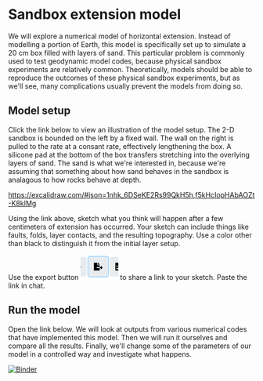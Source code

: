 # Sandbox extension model

We will explore a numerical model of horizontal extension.
Instead of modelling a portion of Earth, this model is specifically set up to simulate a 20 cm box filled with layers of sand.
This particular problem is commonly used to test geodynamic model codes, because physical sandbox experiments are relatively common.
Theoretically, models should be able to reproduce the outcomes of these physical sandbox experiments, but as we'll see, many complications usually prevent the models from doing so.

## Model setup

Click the link below to view an illustration of the model setup.
The 2-D sandbox is bounded on the left by a fixed wall.
The wall on the right is pulled to the rate at a consant rate, effectively lengthening the box.
A silicone pad at the bottom of the box transfers stretching into the overlying layers of sand.
The sand is what we're interested in, because we're assuming that something about how sand behaves in the sandbox is analagous to how rocks behave at depth.

https://excalidraw.com/#json=1nhk_6DSeKE2Rs99QkH5h,f5kHcIopHAbAOZt-K8kIMg

Using the link above, sketch what you think will happen after a few centimeters of extension has occurred.
Your sketch can include things like faults, folds, layer contacts, and the resulting topography. 
Use a color other than black to distinguish it from the initial layer setup.

Use the export button ![Export button](images/export.PNG) to share a link to your sketch. Paste the link in chat.

## Run the model

Open the link below.
We will look at outputs from various numerical codes that have implemented this model.
Then we will run it ourselves and compare all the results.
Finally, we'll change some of the parameters of our model in a controlled way and investigate what happens.

[![Binder](https://mybinder.org/badge_logo.svg)](https://mybinder.org/v2/gh/mitchellmcm27/test/main?labpath=model-run-1.ipynb)
